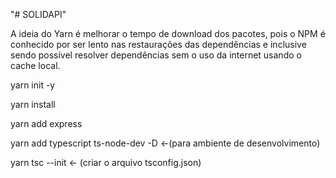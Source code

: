 "# SOLIDAPI" 

A ideia do Yarn é melhorar o tempo de download dos pacotes, pois o NPM é conhecido por ser lento nas restaurações das dependências e inclusive sendo possível resolver dependências sem o uso da internet usando o cache local.

yarn init -y

yarn install

yarn add express

yarn add typescript ts-node-dev -D <-(para ambiente de desenvolvimento)

yarn tsc --init <- (criar o arquivo tsconfig.json)
